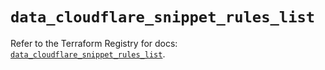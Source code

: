 # `data_cloudflare_snippet_rules_list`

Refer to the Terraform Registry for docs: [`data_cloudflare_snippet_rules_list`](https://registry.terraform.io/providers/cloudflare/cloudflare/5.11.0/docs/data-sources/snippet_rules_list).
